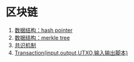 # 区块链

1. [数据结构：hash pointer](https://github.com/wuhuachuan712/blockchain/issues/2)
2. [数据结构：merkle tree](https://github.com/wuhuachuan712/blockchain/issues/9)
3. [共识机制](https://github.com/wuhuachuan712/blockchain/issues/3)
4. [Transaction(input,output,UTXO,输入输出脚本)](https://github.com/wuhuachuan712/blockchain/issues/8)
